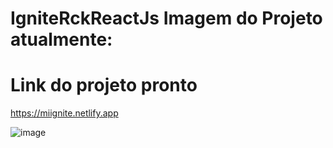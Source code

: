 # IgniteRckReactJs Imagem do Projeto atualmente:

# Link do projeto pronto

https://miignite.netlify.app

![image](https://user-images.githubusercontent.com/84812552/236905171-66d74fbd-1163-4e89-a8d7-a290a1bce509.png)

